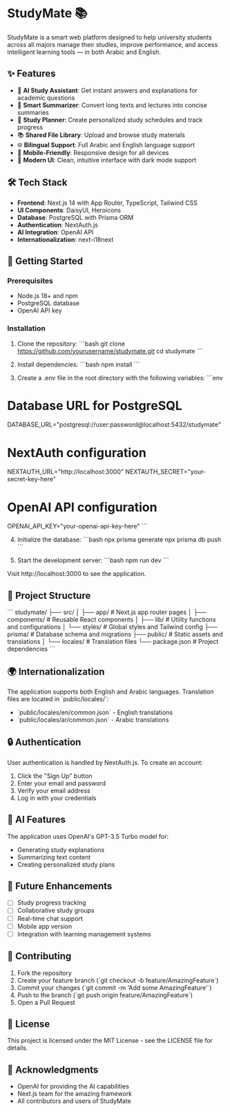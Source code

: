# StudyMate 📚

StudyMate is a smart web platform designed to help university students across all majors manage their studies, improve performance, and access intelligent learning tools — in both Arabic and English.

## ✨ Features

- 🤖 **AI Study Assistant**: Get instant answers and explanations for academic questions
- 📝 **Smart Summarizer**: Convert long texts and lectures into concise summaries
- 📅 **Study Planner**: Create personalized study schedules and track progress
- 📚 **Shared File Library**: Upload and browse study materials
- 🌐 **Bilingual Support**: Full Arabic and English language support
- 📱 **Mobile-Friendly**: Responsive design for all devices
- 🎨 **Modern UI**: Clean, intuitive interface with dark mode support

## 🛠️ Tech Stack

- **Frontend**: Next.js 14 with App Router, TypeScript, Tailwind CSS
- **UI Components**: DaisyUI, Heroicons
- **Database**: PostgreSQL with Prisma ORM
- **Authentication**: NextAuth.js
- **AI Integration**: OpenAI API
- **Internationalization**: next-i18next

## 🚀 Getting Started

### Prerequisites

- Node.js 18+ and npm
- PostgreSQL database
- OpenAI API key

### Installation

1. Clone the repository:
\`\`\`bash
git clone https://github.com/yourusername/studymate.git
cd studymate
\`\`\`

2. Install dependencies:
\`\`\`bash
npm install
\`\`\`

3. Create a .env file in the root directory with the following variables:
\`\`\`env
# Database URL for PostgreSQL
DATABASE_URL="postgresql://user:password@localhost:5432/studymate"

# NextAuth configuration
NEXTAUTH_URL="http://localhost:3000"
NEXTAUTH_SECRET="your-secret-key-here"

# OpenAI API configuration
OPENAI_API_KEY="your-openai-api-key-here"
\`\`\`

4. Initialize the database:
\`\`\`bash
npx prisma generate
npx prisma db push
\`\`\`

5. Start the development server:
\`\`\`bash
npm run dev
\`\`\`

Visit http://localhost:3000 to see the application.

## 📁 Project Structure

\`\`\`
studymate/
├── src/
│   ├── app/                 # Next.js app router pages
│   ├── components/          # Reusable React components
│   ├── lib/                 # Utility functions and configurations
│   └── styles/             # Global styles and Tailwind config
├── prisma/                 # Database schema and migrations
├── public/                 # Static assets and translations
│   └── locales/           # Translation files
└── package.json           # Project dependencies
\`\`\`

## 🌍 Internationalization

The application supports both English and Arabic languages. Translation files are located in \`public/locales/\`:

- \`public/locales/en/common.json\` - English translations
- \`public/locales/ar/common.json\` - Arabic translations

## 🔒 Authentication

User authentication is handled by NextAuth.js. To create an account:

1. Click the "Sign Up" button
2. Enter your email and password
3. Verify your email address
4. Log in with your credentials

## 🤖 AI Features

The application uses OpenAI's GPT-3.5 Turbo model for:

- Generating study explanations
- Summarizing text content
- Creating personalized study plans

## 🎯 Future Enhancements

- [ ] Study progress tracking
- [ ] Collaborative study groups
- [ ] Real-time chat support
- [ ] Mobile app version
- [ ] Integration with learning management systems

## 🤝 Contributing

1. Fork the repository
2. Create your feature branch (\`git checkout -b feature/AmazingFeature\`)
3. Commit your changes (\`git commit -m 'Add some AmazingFeature'\`)
4. Push to the branch (\`git push origin feature/AmazingFeature\`)
5. Open a Pull Request

## 📄 License

This project is licensed under the MIT License - see the LICENSE file for details.

## 🙏 Acknowledgments

- OpenAI for providing the AI capabilities
- Next.js team for the amazing framework
- All contributors and users of StudyMate 